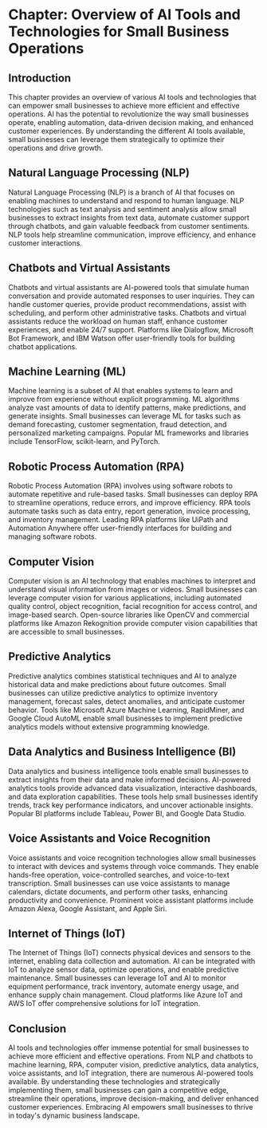 Chapter: Overview of AI Tools and Technologies for Small Business Operations
============================================================================

Introduction
------------

This chapter provides an overview of various AI tools and technologies that can empower small businesses to achieve more efficient and effective operations. AI has the potential to revolutionize the way small businesses operate, enabling automation, data-driven decision making, and enhanced customer experiences. By understanding the different AI tools available, small businesses can leverage them strategically to optimize their operations and drive growth.

Natural Language Processing (NLP)
---------------------------------

Natural Language Processing (NLP) is a branch of AI that focuses on enabling machines to understand and respond to human language. NLP technologies such as text analysis and sentiment analysis allow small businesses to extract insights from text data, automate customer support through chatbots, and gain valuable feedback from customer sentiments. NLP tools help streamline communication, improve efficiency, and enhance customer interactions.

Chatbots and Virtual Assistants
-------------------------------

Chatbots and virtual assistants are AI-powered tools that simulate human conversation and provide automated responses to user inquiries. They can handle customer queries, provide product recommendations, assist with scheduling, and perform other administrative tasks. Chatbots and virtual assistants reduce the workload on human staff, enhance customer experiences, and enable 24/7 support. Platforms like Dialogflow, Microsoft Bot Framework, and IBM Watson offer user-friendly tools for building chatbot applications.

Machine Learning (ML)
---------------------

Machine learning is a subset of AI that enables systems to learn and improve from experience without explicit programming. ML algorithms analyze vast amounts of data to identify patterns, make predictions, and generate insights. Small businesses can leverage ML for tasks such as demand forecasting, customer segmentation, fraud detection, and personalized marketing campaigns. Popular ML frameworks and libraries include TensorFlow, scikit-learn, and PyTorch.

Robotic Process Automation (RPA)
--------------------------------

Robotic Process Automation (RPA) involves using software robots to automate repetitive and rule-based tasks. Small businesses can deploy RPA to streamline operations, reduce errors, and improve efficiency. RPA tools automate tasks such as data entry, report generation, invoice processing, and inventory management. Leading RPA platforms like UiPath and Automation Anywhere offer user-friendly interfaces for building and managing software robots.

Computer Vision
---------------

Computer vision is an AI technology that enables machines to interpret and understand visual information from images or videos. Small businesses can leverage computer vision for various applications, including automated quality control, object recognition, facial recognition for access control, and image-based search. Open-source libraries like OpenCV and commercial platforms like Amazon Rekognition provide computer vision capabilities that are accessible to small businesses.

Predictive Analytics
--------------------

Predictive analytics combines statistical techniques and AI to analyze historical data and make predictions about future outcomes. Small businesses can utilize predictive analytics to optimize inventory management, forecast sales, detect anomalies, and anticipate customer behavior. Tools like Microsoft Azure Machine Learning, RapidMiner, and Google Cloud AutoML enable small businesses to implement predictive analytics models without extensive programming knowledge.

Data Analytics and Business Intelligence (BI)
---------------------------------------------

Data analytics and business intelligence tools enable small businesses to extract insights from their data and make informed decisions. AI-powered analytics tools provide advanced data visualization, interactive dashboards, and data exploration capabilities. These tools help small businesses identify trends, track key performance indicators, and uncover actionable insights. Popular BI platforms include Tableau, Power BI, and Google Data Studio.

Voice Assistants and Voice Recognition
--------------------------------------

Voice assistants and voice recognition technologies allow small businesses to interact with devices and systems through voice commands. They enable hands-free operation, voice-controlled searches, and voice-to-text transcription. Small businesses can use voice assistants to manage calendars, dictate documents, and perform other tasks, enhancing productivity and convenience. Prominent voice assistant platforms include Amazon Alexa, Google Assistant, and Apple Siri.

Internet of Things (IoT)
------------------------

The Internet of Things (IoT) connects physical devices and sensors to the internet, enabling data collection and automation. AI can be integrated with IoT to analyze sensor data, optimize operations, and enable predictive maintenance. Small businesses can leverage IoT and AI to monitor equipment performance, track inventory, automate energy usage, and enhance supply chain management. Cloud platforms like Azure IoT and AWS IoT offer comprehensive solutions for IoT integration.

Conclusion
----------

AI tools and technologies offer immense potential for small businesses to achieve more efficient and effective operations. From NLP and chatbots to machine learning, RPA, computer vision, predictive analytics, data analytics, voice assistants, and IoT integration, there are numerous AI-powered tools available. By understanding these technologies and strategically implementing them, small businesses can gain a competitive edge, streamline their operations, improve decision-making, and deliver enhanced customer experiences. Embracing AI empowers small businesses to thrive in today's dynamic business landscape.
